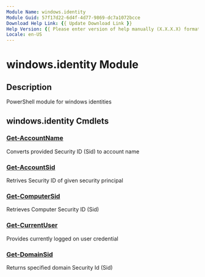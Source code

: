 ```yaml
---
Module Name: windows.identity
Module Guid: 57f17d22-6d4f-4d77-9869-dc7a1072bcce
Download Help Link: {{ Update Download Link }}
Help Version: {{ Please enter version of help manually (X.X.X.X) format }}
Locale: en-US
---
```


# windows.identity Module
## Description
PowerShell module for windows identities

## windows.identity Cmdlets
### [Get-AccountName](Get-AccountName.md)
Converts provided Security ID (Sid) to account name

### [Get-AccountSid](Get-AccountSid.md)
Retrives Security ID of given security principal

### [Get-ComputerSid](Get-ComputerSid.md)
Retrieves Computer Security ID (Sid)

### [Get-CurrentUser](Get-CurrentUser.md)
Provides currently logged on user credential

### [Get-DomainSid](Get-DomainSid.md)
Returns specified domain Security Id (Sid)

